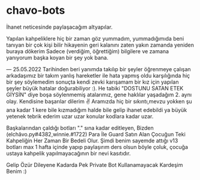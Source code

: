 # chavo-bots

İhanet neticesinde paylaşacağım altyapılar.

Yapılan kahpeliklere hiç bir zaman göz yummadım, yummadığımıda beni tanıyan bir çok kişi bilir hikayenin geri kalanını zaten yakın zamanda yeniden buraya dökerim
Sadece (verdiğim, öğrettiğim) bilgilere ve zamana yanıyorum başka koyan bir şey yok bana.

 — 25.05.2022 Tarihinden beri yanımda takılıp bir şeyler öğrenmeye çalışan arkadaşımız bir takım yanlış hareketler ile  hata yapmış oldu karşılığında hiç bir şey söylemedim sonuçta kendi zevki karışamam bir kız için yapılan şeyler büyük hatalar doğurabiliyor :). He tabiki "DOSTUNU SATAN ETEK GİYSİN" diye boşa söylenmemiş atalarımız, gene haklılar yaşadağım 2. aynı olay. Kendisine başarılar dilerim :v: Aramızda hiç bir sıkıntı,mevzu yokken şu ana kadar 1 kere bile kızmadığım halde bile gelip ihanet edebildi ya büyük yetenek tebrik ederim uzar uzar konular kodlara kadar uzar.

Başkalarından çaldığı botları "." sına kadar editleyen, Bizden (elchâvo.py#4382,winnie.#1722) Para İle Guard Satın Alan Çocuğun Teki Kahpeliğin Her Zaman Bir Bedeli Olur. Şimdi benim sayemde attığı v13 botları max 1 hafta içinde yapıp paylaşırım ders olsun böyle çoluk, çocuğa ustaya kahpelik yapılmayacağının bir nevi kasıtıdır.

Gelip Özür Dileyene Kadarda Pek Private Bot Kullanamayacak Kardeşim Benim :)
